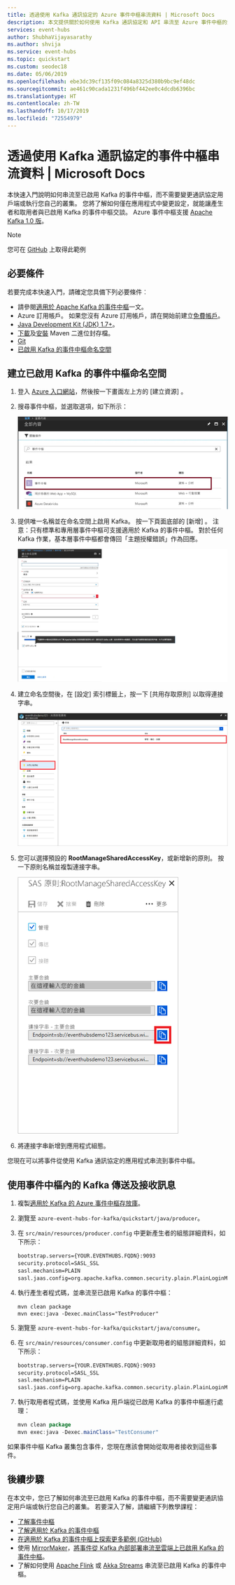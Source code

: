 ```yaml
---
title: 透過使用 Kafka 通訊協定的 Azure 事件中樞串流資料 | Microsoft Docs
description: 本文提供關於如何使用 Kafka 通訊協定和 API 串流至 Azure 事件中樞的資訊。
services: event-hubs
author: ShubhaVijayasarathy
ms.author: shvija
ms.service: event-hubs
ms.topic: quickstart
ms.custom: seodec18
ms.date: 05/06/2019
ms.openlocfilehash: ebe3dc39cf135f09c084a8325d380b9bc9ef48dc
ms.sourcegitcommit: ae461c90cada1231f496bf442ee0c4dcdb6396bc
ms.translationtype: HT
ms.contentlocale: zh-TW
ms.lasthandoff: 10/17/2019
ms.locfileid: "72554979"
---
```

# <a name="data-streaming-with-event-hubs-using-the-kafka-protocol"></a>透過使用 Kafka 通訊協定的事件中樞串流資料 | Microsoft Docs
本快速入門說明如何串流至已啟用 Kafka 的事件中樞，而不需要變更通訊協定用戶端或執行您自己的叢集。 您將了解如何僅在應用程式中變更設定，就能讓產生者和取用者與已啟用 Kafka 的事件中樞交談。 Azure 事件中樞支援 [Apache Kafka 1.0 版](https://kafka.apache.org/10/documentation.html)。

> [!NOTE]
> 您可在 [GitHub](https://github.com/Azure/azure-event-hubs-for-kafka/tree/master/quickstart/java) 上取得此範例

## <a name="prerequisites"></a>必要條件

若要完成本快速入門，請確定您具備下列必要條件︰

* 請參閱[適用於 Apache Kafka 的事件中樞](event-hubs-for-kafka-ecosystem-overview.md)一文。
* Azure 訂用帳戶。 如果您沒有 Azure 訂用帳戶，請在開始前建立[免費帳戶](https://azure.microsoft.com/free/?ref=microsoft.com&utm_source=microsoft.com&utm_medium=docs&utm_campaign=visualstudio)。
* [Java Development Kit (JDK) 1.7+](https://aka.ms/azure-jdks)。
* [下載](https://maven.apache.org/download.cgi)及[安裝](https://maven.apache.org/install.html) Maven 二進位封存檔。
* [Git](https://www.git-scm.com/)
* [已啟用 Kafka 的事件中樞命名空間](event-hubs-create.md)

## <a name="create-a-kafka-enabled-event-hubs-namespace"></a>建立已啟用 Kafka 的事件中樞命名空間

1. 登入 [Azure 入口網站](https://portal.azure.com)，然後按一下畫面左上方的 [建立資源]  。

2. 搜尋事件中樞，並選取選項，如下所示：
    
    ![在入口網站中搜尋事件中樞](./media/event-hubs-create-kafka-enabled/event-hubs-create-event-hubs.png)
 
3. 提供唯一名稱並在命名空間上啟用 Kafka。 按一下頁面底部的 [新增]  。 注意：只有標準和專用層事件中樞可支援適用於 Kafka 的事件中樞。 對於任何 Kafka 作業，基本層事件中樞都會傳回「主題授權錯誤」作為回應。
    
    ![建立命名空間](./media/event-hubs-create-kafka-enabled/create-kafka-namespace.jpg)
 
4. 建立命名空間後，在 [設定]  索引標籤上，按一下 [共用存取原則]  以取得連接字串。

    ![按一下 [共用存取原則]](./media/event-hubs-create/create-event-hub7.png)

5. 您可以選擇預設的 **RootManageSharedAccessKey**，或新增新的原則。 按一下原則名稱並複製連接字串。 
    
    ![選取原則](./media/event-hubs-create/create-event-hub8.png)
 
6. 將連接字串新增到應用程式組態。

您現在可以將事件從使用 Kafka 通訊協定的應用程式串流到事件中樞。

## <a name="send-and-receive-messages-with-kafka-in-event-hubs"></a>使用事件中樞內的 Kafka 傳送及接收訊息

1. 複製[適用於 Kafka 的 Azure 事件中樞存放庫](https://github.com/Azure/azure-event-hubs-for-kafka)。

2. 瀏覽至 `azure-event-hubs-for-kafka/quickstart/java/producer`。

3. 在 `src/main/resources/producer.config` 中更新產生者的組態詳細資料，如下所示：

    ```xml
    bootstrap.servers={YOUR.EVENTHUBS.FQDN}:9093
    security.protocol=SASL_SSL
    sasl.mechanism=PLAIN
    sasl.jaas.config=org.apache.kafka.common.security.plain.PlainLoginModule required username="$ConnectionString" password="{YOUR.EVENTHUBS.CONNECTION.STRING}";
    ```
    
4. 執行產生者程式碼，並串流至已啟用 Kafka 的事件中樞：
   
    ```shell
    mvn clean package
    mvn exec:java -Dexec.mainClass="TestProducer"                                    
    ```
    
5. 瀏覽至 `azure-event-hubs-for-kafka/quickstart/java/consumer`。

6. 在 `src/main/resources/consumer.config` 中更新取用者的組態詳細資料，如下所示：
   
    ```xml
    bootstrap.servers={YOUR.EVENTHUBS.FQDN}:9093
    security.protocol=SASL_SSL
    sasl.mechanism=PLAIN
    sasl.jaas.config=org.apache.kafka.common.security.plain.PlainLoginModule required username="$ConnectionString" password="{YOUR.EVENTHUBS.CONNECTION.STRING}";
    ```

7. 執行取用者程式碼，並使用 Kafka 用戶端從已啟用 Kafka 的事件中樞進行處理：

    ```java
    mvn clean package
    mvn exec:java -Dexec.mainClass="TestConsumer"                                    
    ```

如果事件中樞 Kafka 叢集包含事件，您現在應該會開始從取用者接收到這些事件。

## <a name="next-steps"></a>後續步驟
在本文中，您已了解如何串流至已啟用 Kafka 的事件中樞，而不需要變更通訊協定用戶端或執行您自己的叢集。 若要深入了解，請繼續下列教學課程：

* [了解事件中樞](event-hubs-what-is-event-hubs.md)
* [了解適用於 Kafka 的事件中樞](event-hubs-for-kafka-ecosystem-overview.md)
* [在適用於 Kafka 的事件中樞上探索更多範例 (GitHub)](https://github.com/Azure/azure-event-hubs-for-kafka)
* 使用 [MirrorMaker](https://cwiki.apache.org/confluence/pages/viewpage.action?pageId=27846330)，[將事件從 Kafka 內部部署串流至雲端上已啟用 Kafka 的事件中樞](event-hubs-kafka-mirror-maker-tutorial.md)。
* 了解如何使用 [Apache Flink](event-hubs-kafka-flink-tutorial.md) 或 [Akka Streams](event-hubs-kafka-akka-streams-tutorial.md) 串流至已啟用 Kafka 的事件中樞。
